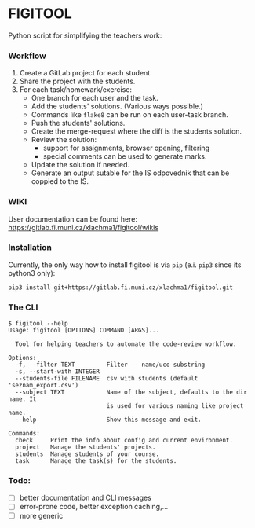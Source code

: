 # FIGITOOL

Python script for simplifying the teachers work:

### Workflow

1. Create a GitLab project for each student.
2. Share the project with the students.
3. For each task/homewark/exercise:
    - One branch for each user and the task.
    - Add the students' solutions. (Various ways possible.)
    - Commands like `flake8` can be run on each user-task branch.
    - Push the students' solutions.
    - Create the merge-request where the diff is the students solution.
    - Review the solution:
        - support for assignments, browser opening, filtering
        - special comments can be used to generate marks.
    - Update the solution if needed.
    - Generate an output sutable for the IS odpovednik that can be coppied to the IS.


### WIKI

User documentation can be found here:
https://gitlab.fi.muni.cz/xlachma1/figitool/wikis

### Installation

Currently, the only way how to install figitool is via `pip` (e.i. `pip3` since its python3 only):

```
pip3 install git+https://gitlab.fi.muni.cz/xlachma1/figitool.git
```

### The CLI

```
$ figitool --help
Usage: figitool [OPTIONS] COMMAND [ARGS]...

  Tool for helping teachers to automate the code-review workflow.

Options:
  -f, --filter TEXT         Filter -- name/uco substring
  -s, --start-with INTEGER
  --students-file FILENAME  csv with students (default 'seznam_export.csv')
  --subject TEXT            Name of the subject, defaults to the dir name. It
                            is used for various naming like project name.
  --help                    Show this message and exit.

Commands:
  check     Print the info about config and current environment.
  project   Manage the students' projects.
  students  Manage students of your course.
  task      Manage the task(s) for the students.
```

### Todo:

- [ ] better documentation and CLI messages
- [ ] error-prone code, better exception caching,...
- [ ] more generic
